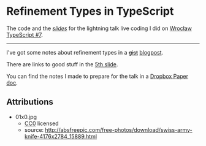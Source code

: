 # Refinement Types in TypeScript

The code and the [_slides_](https://staltz.com/your-ide-as-a-presentation-tool.html) for the lightning talk live coding I did on [Wrocław TypeScript #7](https://www.meetup.com/pl-PL/WrocTypeScript/events/sjzhvqyzmbhc/).

---

I've got some notes about refinement types in a ~~[gist](https://gist.github.com/hasparus/9bd482e2ae904e8ee5f4080f04dc0ee8)~~ [blogpost](https://haspar.us/refinement-types).

There are links to good stuff in the [5th slide](https://github.com/hasparus/refinement-types-in-typescript/blob/master/05.md).

You can find the notes I made to prepare for the talk in a [Dropbox Paper doc](https://paper.dropbox.com/doc/Refinement-Types-in-TypeScript--AlpBljHmlkyTshpx_rwmjaGjAQ-cZxqOn3c6GkVCONvPTjtE).

## Attributions

- 01x0.jpg
  - [CC0](https://creativecommons.org/share-your-work/public-domain/cc0/) licensed 
  - source: http://absfreepic.com/free-photos/download/swiss-army-knife-4176x2784_15889.html
